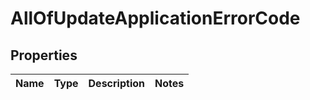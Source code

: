# AllOfUpdateApplicationErrorCode

## Properties
Name | Type | Description | Notes
------------ | ------------- | ------------- | -------------
